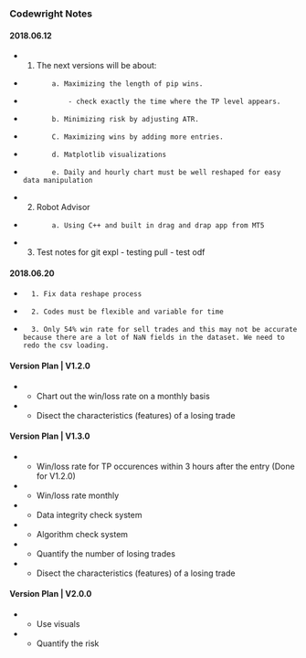 ### Codewright Notes
    
#### 2018.06.12
*    1. The next versions will be about: 
*            a. Maximizing the length of pip wins. 
*                - check exactly the time where the TP level appears. 
*            b. Minimizing risk by adjusting ATR. 
*            C. Maximizing wins by adding more entries.
*            d. Matplotlib visualizations
*            e. Daily and hourly chart must be well reshaped for easy data manipulation

*    2. Robot Advisor
*            a. Using C++ and built in drag and drap app from MT5

*    3. Test notes for git expl
            - testing pull
            - test odf
#### 2018.06.20
*       1. Fix data reshape process
*       2. Codes must be flexible and variable for time
*       3. Only 54% win rate for sell trades and this may not be accurate because there are a lot of NaN fields in the dataset. We need to redo the csv loading. 

#### Version Plan | V1.2.0
*   - Chart out the win/loss rate on a monthly basis
*   - Disect the characteristics (features) of a losing trade

#### Version Plan | V1.3.0
*   - Win/loss rate for TP occurences within 3 hours after the entry (Done for V1.2.0)
*   - Win/loss rate monthly
*   - Data integrity check system
*   - Algorithm check system
*   - Quantify the number of losing trades
*   - Disect the characteristics (features) of a losing trade

#### Version Plan | V2.0.0
*   - Use visuals
*   - Quantify the risk